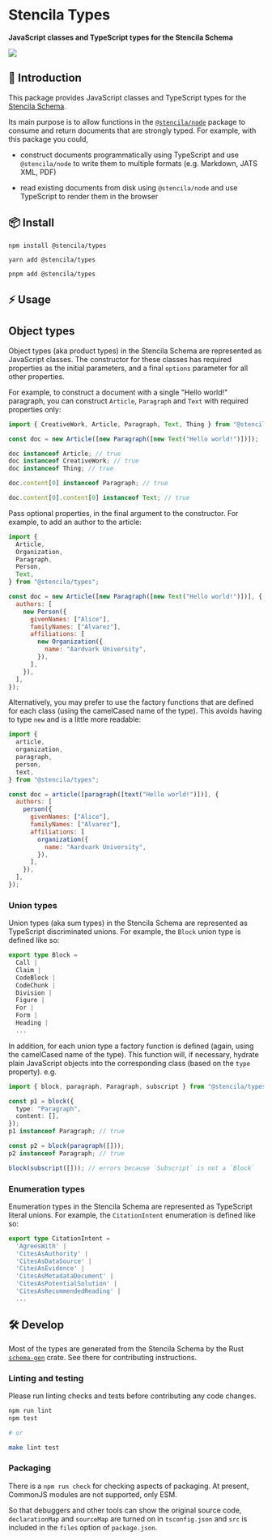 # Stencila Types

**JavaScript classes and TypeScript types for the Stencila Schema**

<a href="https://www.npmjs.com/package/@stencila/types">
  <img src="https://img.shields.io/npm/v/%40stencila%2Ftypes.svg?label=npm%20%40stencila%2Ftypes&color=1d3bd1&labelColor=3219a8">
</a>

## 👋 Introduction

This package provides JavaScript classes and TypeScript types for the [Stencila Schema](https://github.com/stencila/stencila/tree/main/schema#readme).

Its main purpose is to allow functions in the [`@stencila/node`](https://github.com/stencila/stencila/tree/main/node) package to consume and return documents that are strongly typed. For example, with this package you could,

- construct documents programmatically using TypeScript and use `@stencila/node` to write them to multiple formats (e.g. Markdown, JATS XML, PDF)

- read existing documents from disk using `@stencila/node` and use TypeScript to render them in the browser

## 📦 Install

```console
npm install @stencila/types
```

```console
yarn add @stencila/types
```

```console
pnpm add @stencila/types
```

## ⚡ Usage

## Object types

Object types (aka product types) in the Stencila Schema are represented as JavaScript classes. The constructor for these classes has required properties as the initial parameters, and a final `options` parameter for all other properties.

For example, to construct a document with a single "Hello world!" paragraph, you can construct `Article`, `Paragraph` and `Text` with required properties only:

```js
import { CreativeWork, Article, Paragraph, Text, Thing } from "@stencila/types";

const doc = new Article([new Paragraph([new Text("Hello world!")])]);

doc instanceof Article; // true
doc instanceof CreativeWork; // true
doc instanceof Thing; // true

doc.content[0] instanceof Paragraph; // true

doc.content[0].content[0] instanceof Text; // true
```

Pass optional properties, in the final argument to the constructor. For example, to add an author to the article:

```js
import {
  Article,
  Organization,
  Paragraph,
  Person,
  Text,
} from "@stencila/types";

const doc = new Article([new Paragraph([new Text("Hello world!")])], {
  authors: [
    new Person({
      givenNames: ["Alice"],
      familyNames: ["Alvarez"],
      affiliations: [
        new Organization({
          name: "Aardvark University",
        }),
      ],
    }),
  ],
});
```

Alternatively, you may prefer to use the factory functions that are defined for each class (using the camelCased name of the type). This avoids having to type `new` and is a little more readable:

```js
import {
  article,
  organization,
  paragraph,
  person,
  text,
} from "@stencila/types";

const doc = article([paragraph([text("Hello world!")])], {
  authors: [
    person({
      givenNames: ["Alice"],
      familyNames: ["Alvarez"],
      affiliations: [
        organization({
          name: "Aardvark University",
        }),
      ],
    }),
  ],
});
```

### Union types

Union types (aka sum types) in the Stencila Schema are represented as TypeScript discriminated unions. For example, the `Block` union type is defined like so:

```ts
export type Block =
  Call |
  Claim |
  CodeBlock |
  CodeChunk |
  Division |
  Figure |
  For |
  Form |
  Heading |
  ...
```

In addition, for each union type a factory function is defined (again, using the camelCased name of the type). This function will, if necessary, hydrate plain JavaScript objects into the corresponding class (based on the `type` property). e.g.

```ts
import { block, paragraph, Paragraph, subscript } from "@stencila/types";

const p1 = block({
  type: "Paragraph",
  content: [],
});
p1 instanceof Paragraph; // true

const p2 = block(paragraph([]));
p2 instanceof Paragraph; // true

block(subscript([])); // errors because `Subscript` is not a `Block`
```

### Enumeration types

Enumeration types in the Stencila Schema are represented as TypeScript literal unions. For example, the `CitationIntent` enumeration is defined like so:

```ts
export type CitationIntent =
  'AgreesWith' |
  'CitesAsAuthority' |
  'CitesAsDataSource' |
  'CitesAsEvidence' |
  'CitesAsMetadataDocument' |
  'CitesAsPotentialSolution' |
  'CitesAsRecommendedReading' |
  ...
```

## 🛠️ Develop

Most of the types are generated from the Stencila Schema by the Rust [`schema-gen`](https://github.com/stencila/stencila/tree/main/rust/schema-gen#readme) crate. See there for contributing instructions.

### Linting and testing

Please run linting checks and tests before contributing any code changes.

```sh
npm run lint
npm test

# or

make lint test
```

### Packaging

There is a `npm run check` for checking aspects of packaging. At present, CommonJS modules are not supported, only ESM.

So that debuggers and other tools can show the original source code, `declarationMap` and `sourceMap` are turned on in `tsconfig.json` and `src` is included in the `files` option of `package.json`.
